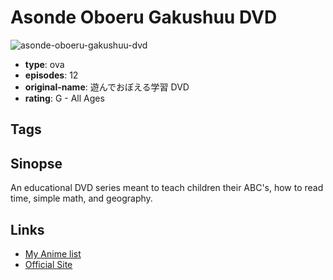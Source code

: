 # Asonde Oboeru Gakushuu DVD

![asonde-oboeru-gakushuu-dvd](https://cdn.myanimelist.net/images/anime/4/84971.jpg)

-   **type**: ova
-   **episodes**: 12
-   **original-name**: 遊んでおぼえる学習 DVD
-   **rating**: G - All Ages

## Tags

## Sinopse

An educational DVD series meant to teach children their ABC's, how to read time, simple math, and geography.

## Links

-   [My Anime list](https://myanimelist.net/anime/35275/Asonde_Oboeru_Gakushuu_DVD)
-   [Official Site](http://www.iw-eizo.co.jp/sell/animation/04/ani_04_asondeoboeru_animedvd.html)
